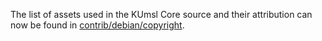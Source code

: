 The list of assets used in the KUmsl Core source and their attribution can now be found in [contrib/debian/copyright](../contrib/debian/copyright).
